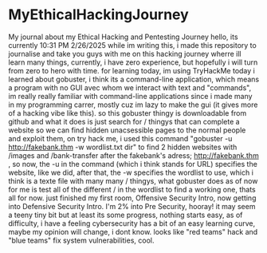 # MyEthicalHackingJourney
My journal about my Ethical Hacking and Pentesting Journey
hello, its currently 10:31 PM 2/26/2025 while im writing this, i made this repository to journalise and take you guys with me on this hacking journey wherre ill learn many things, currently, i have zero experience, but hopefully i will turn from zero to hero with time.
for learning today, im using TryHackMe
today i learned about gobuster, i think its a command-line application, which means a program with no GUI avec whom we interact with text and "commands", im really really familiar with command-line applications since i made many in my programming carrer, mostly cuz im lazy to make the gui (it gives more of a hacking vibe like this).
so this gobuster thingy is downloadable from github and what it does is just search for / thingys that can complete a website so we can find hidden unacsessible pages to the normal people and exploit them, on try hack me, i used this command "gobuster -u http://fakebank.thm -w wordlist.txt dir" to find 2 hidden websites with /images and /bank-transfer after the fakebank's adress; http://fakebank.thm , so now, the -u in the command (which i think stands for URL) specifies the website, like we did, after that, the -w specifies the wordlist to use, which i think is a texte file with many many / thingys, what gobuster does as of now for me is test all of the different / in the wordlist to find a working one, thats all for now.
just finished my first room, Offensive Security Intro, now getting into Defensive Security Intro. I'm 2% into Pre Security, hooray! it may seem a teeny tiny bit but at least its some progress, nothing starts easy, as of difficulty, i have a feeling cybersecurity has a bit of an easy learning curve, maybe my opinion will change, i dont know.
looks like "red teams" hack and "blue teams" fix system vulnerabilities, cool.
